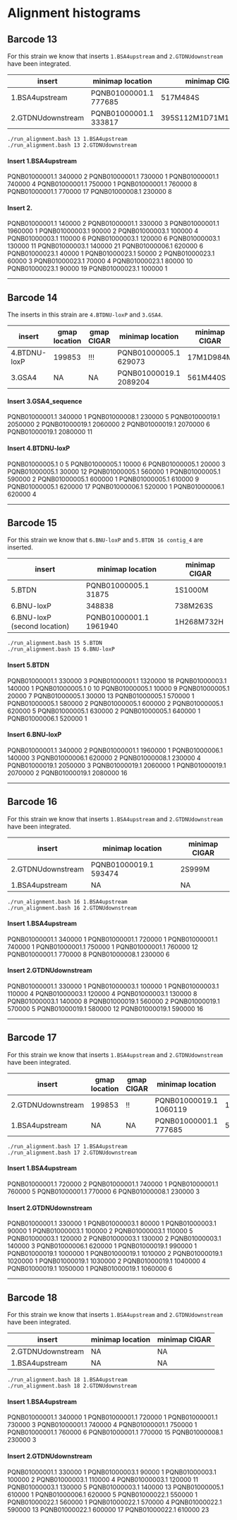 # Alignment histograms

## Barcode 13

For this strain we know that inserts `1.BSA4upstream` and `2.GTDNUdownstream` have been integrated.

| insert |  minimap location | minimap CIGAR|
| --- |  ---| ---|
|1.BSA4upstream  |  PQNB01000001.1 777685 |517M484S |
|2.GTDNUdownstream |   PQNB01000001.1 333817| 395S112M1D71M1D414M9S|

```
./run_alignment.bash 13 1.BSA4upstream
./run_alignment.bash 13 2.GTDNUdownstream
```
#### Insert 1.BSA4upstream

PQNB01000001.1	340000	2
PQNB01000001.1	730000	1
PQNB01000001.1	740000	4
PQNB01000001.1	750000	1
PQNB01000001.1	760000	8
PQNB01000001.1	770000	17
PQNB01000008.1	230000	8

#### Insert 2.

PQNB01000001.1	140000	2
PQNB01000001.1	330000	3
PQNB01000001.1	1960000	1
PQNB01000003.1	90000	2
PQNB01000003.1	100000	4
PQNB01000003.1	110000	6
PQNB01000003.1	120000	6
PQNB01000003.1	130000	11
PQNB01000003.1	140000	21
PQNB01000006.1	620000	6
PQNB01000023.1	40000	1
PQNB01000023.1	50000	2
PQNB01000023.1	60000	3
PQNB01000023.1	70000	4
PQNB01000023.1	80000	10
PQNB01000023.1	90000	19
PQNB01000023.1	100000	1

-----------
## Barcode 14

The inserts in this strain are
`4.BTDNU-loxP` and `3.GSA4`.


| insert | gmap location | gmap CIGAR|  minimap location | minimap CIGAR|
| --- | --- | --- | ---| ---|
| 4.BTDNU-loxP | 199853 |!!!| PQNB01000005.1 629073 |17M1D984M |
| 3.GSA4 | NA | NA |PQNB01000019.1 2089204|561M440S|

#### Insert 3.GSA4_sequence

PQNB01000001.1	340000	1
PQNB01000008.1	230000	5
PQNB01000019.1	2050000	2
PQNB01000019.1	2060000	2
PQNB01000019.1	2070000	6
PQNB01000019.1	2080000	11

#### Insert 4.BTDNU-loxP

PQNB01000005.1	0	5
PQNB01000005.1	10000	6
PQNB01000005.1	20000	3
PQNB01000005.1	30000	12
PQNB01000005.1	560000	1
PQNB01000005.1	590000	2
PQNB01000005.1	600000	1
PQNB01000005.1	610000	9
PQNB01000005.1	620000	17
PQNB01000006.1	520000	1
PQNB01000006.1	620000	4

------
## Barcode 15
For this strain we know that `6.BNU-loxP` and `5.BTDN 16 contig_4` are inserted.

| insert |  minimap location | minimap CIGAR|
| --- | --- | ---|
|5.BTDN |PQNB01000005.1 31875 | 1S1000M |
|6.BNU-loxP  | 348838|738M263S|
|6.BNU-loxP  (second location)| PQNB01000001.1 1961940 | 1H268M732H |

```
./run_alignment.bash 15 5.BTDN
./run_alignment.bash 15 6.BNU-loxP
```
#### Insert 5.BTDN

PQNB01000001.1	330000	3
PQNB01000001.1	1320000	18
PQNB01000003.1	140000	1
PQNB01000005.1	0	10
PQNB01000005.1	10000	9
PQNB01000005.1	20000	7
PQNB01000005.1	30000	13
PQNB01000005.1	570000	1
PQNB01000005.1	580000	2
PQNB01000005.1	600000	2
PQNB01000005.1	620000	5
PQNB01000005.1	630000	2
PQNB01000005.1	640000	1
PQNB01000006.1	520000	1

#### Insert 6.BNU-loxP


PQNB01000001.1	340000	2
PQNB01000001.1	1960000	1
PQNB01000006.1	140000	3
PQNB01000006.1	620000	2
PQNB01000008.1	230000	4
PQNB01000019.1	2050000	3
PQNB01000019.1	2060000	1
PQNB01000019.1	2070000	2
PQNB01000019.1	2080000	16


-------

## Barcode 16
For this strain we know that inserts `1.BSA4upstream` and `2.GTDNUdownstream` have been integrated.

| insert |  minimap location | minimap CIGAR|
| ---  | ---| ---|
| 2.GTDNUdownstream|PQNB01000019.1 593474 | 2S999M |
| 1.BSA4upstream|NA|NA|


```
./run_alignment.bash 16 1.BSA4upstream
./run_alignment.bash 16 2.GTDNUdownstream
```

#### Insert 1.BSA4upstream

PQNB01000001.1	340000	1
PQNB01000001.1	720000	1
PQNB01000001.1	740000	1
PQNB01000001.1	750000	1
PQNB01000001.1	760000	12
PQNB01000001.1	770000	8
PQNB01000008.1	230000	6

#### Insert 2.GTDNUdownstream

PQNB01000001.1	330000	1
PQNB01000003.1	100000	1
PQNB01000003.1	110000	4
PQNB01000003.1	120000	4
PQNB01000003.1	130000	8
PQNB01000003.1	140000	8
PQNB01000019.1	560000	2
PQNB01000019.1	570000	5
PQNB01000019.1	580000	12
PQNB01000019.1	590000	16

--------
## Barcode 17
For this strain we know that inserts `1.BSA4upstream` and `2.GTDNUdownstream` have been integrated.

| insert | gmap location | gmap CIGAR|  minimap location | minimap CIGAR|
| --- | --- | --- | ---| ---|
| 2.GTDNUdownstream| 199853 | !! |PQNB01000019.1 1060119  | 1S1000M|
| 1.BSA4upstream|NA| NA | PQNB01000001.1 777685|517M484S|

```
./run_alignment.bash 17 1.BSA4upstream
./run_alignment.bash 17 2.GTDNUdownstream
```

#### Insert 1.BSA4upstream

PQNB01000001.1	720000	2
PQNB01000001.1	740000	1
PQNB01000001.1	760000	5
PQNB01000001.1	770000	6
PQNB01000008.1	230000	3

#### Insert 2.GTDNUdownstream

PQNB01000001.1	330000	1
PQNB01000003.1	80000	1
PQNB01000003.1	90000	1
PQNB01000003.1	100000	2
PQNB01000003.1	110000	5
PQNB01000003.1	120000	2
PQNB01000003.1	130000	2
PQNB01000003.1	140000	3
PQNB01000006.1	620000	1
PQNB01000019.1	990000	1
PQNB01000019.1	1000000	1
PQNB01000019.1	1010000	2
PQNB01000019.1	1020000	1
PQNB01000019.1	1030000	2
PQNB01000019.1	1040000	4
PQNB01000019.1	1050000	1
PQNB01000019.1	1060000	6

-------------

## Barcode 18
For this strain we know that inserts `1.BSA4upstream` and `2.GTDNUdownstream` have been integrated.

| insert |  minimap location | minimap CIGAR|
| --- |  ---| ---|
| 2.GTDNUdownstream|NA|NA|
| 1.BSA4upstream|NA|NA |

```
./run_alignment.bash 18 1.BSA4upstream
./run_alignment.bash 18 2.GTDNUdownstream
```

#### Insert 1.BSA4upstream

PQNB01000001.1	340000	1
PQNB01000001.1	720000	1
PQNB01000001.1	730000	3
PQNB01000001.1	740000	4
PQNB01000001.1	750000	1
PQNB01000001.1	760000	6
PQNB01000001.1	770000	15
PQNB01000008.1	230000	3


#### Insert 2.GTDNUdownstream

PQNB01000001.1	330000	1
PQNB01000003.1	90000	1
PQNB01000003.1	100000	2
PQNB01000003.1	110000	4
PQNB01000003.1	120000	11
PQNB01000003.1	130000	5
PQNB01000003.1	140000	13
PQNB01000005.1	610000	1
PQNB01000006.1	620000	5
PQNB01000022.1	550000	1
PQNB01000022.1	560000	1
PQNB01000022.1	570000	4
PQNB01000022.1	590000	13
PQNB01000022.1	600000	17
PQNB01000022.1	610000	23

